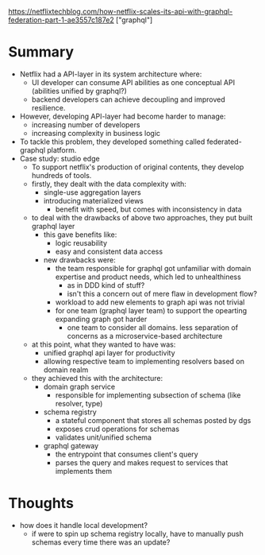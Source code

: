 https://netflixtechblog.com/how-netflix-scales-its-api-with-graphql-federation-part-1-ae3557c187e2
["graphql"]

# Summary
- Netflix had a API-layer in its system architecture where:
  - UI developer can consume API abilities as one conceptual API (abilities unified by graphql?)
  - backend developers can achieve decoupling and improved resilience.
- However, developing API-layer had become harder to manage:
  - increasing number of developers
  - increasing complexity in business logic
- To tackle this problem, they developed something called federated-graphql platform.
- Case study: studio edge
  - To support netflix's production of original contents, they develop hundreds of tools.
  - firstly, they dealt with the data complexity with:
    - single-use aggregation layers
    - introducing materialized views
      - benefit with speed, but comes with inconsistency in data
  - to deal with the drawbacks of above two approaches, they put built graphql layer
    - this gave benefits like:
      - logic reusability
      - easy and consistent data access
    - new drawbacks were:
      - the team responsible for graphql got unfamiliar with domain expertise and product needs,
        which led to unhealthiness
        - as in DDD kind of stuff?
        - isn't this a concern out of mere flaw in development flow?
      - workload to add new elements to graph api was not trivial
      - for one team (graphql layer team) to support the opearting expanding graph got harder
        - one team to consider all domains. less separation of concerns as a microservice-based architecture
  - at this point, what they wanted to have was:
    - unified graphql api layer for productivity
    - allowing respective team to implementing resolvers based on domain realm
  - they achieved this with the architecture:
    - domain graph service
      - responsible for implementing subsection of schema (like resolver, type)
    - schema registry
      - a stateful component that stores all schemas posted by dgs
      - exposes crud operations for schemas
      - validates unit/unified schema
    - graphql gateway
      - the entrypoint that consumes client's query
      - parses the query and makes request to services that implements them

# Thoughts
- how does it handle local development?
  - if were to spin up schema registry locally, have to manually push schemas every time there was an update?
